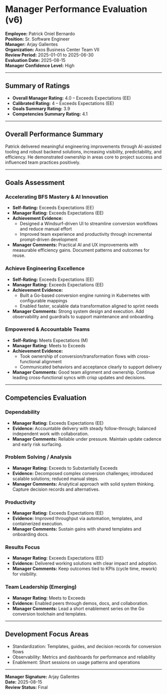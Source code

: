 # Manager Performance Evaluation (v6)

**Employee:** Patrick Oniel Bernardo  
**Position:** Sr. Software Engineer  
**Manager:** Arjay Gallentes  
**Organization:** Axos Business Center Team VII  
**Review Period:** 2025-01-01 to 2025-06-30  
**Evaluation Date:** 2025-08-15  
**Manager Confidence Level:** High

---

## Summary of Ratings
- **Overall Manager Rating:** 4.0 – Exceeds Expectations (EE)
- **Calibrated Rating:** 4 – Exceeds Expectations (EE)
- **Goals Summary Rating:** 3.9
- **Competencies Summary Rating:** 4.1

---

## Overall Performance Summary
Patrick delivered meaningful engineering improvements through AI-assisted tooling and robust backend solutions, increasing visibility, predictability, and efficiency. He demonstrated ownership in areas core to project success and influenced team practices positively.

---

## Goals Assessment

### Accelerating BFS Mastery & AI Innovation
- **Self-Rating:** Exceeds Expectations (EE)
- **Manager Rating:** Exceeds Expectations (EE)
- **Achievement Evidence:**
  - Designed a Windsurf-driven UI to streamline conversion workflows and reduce manual effort
  - Improved team experience and productivity through incremental prompt-driven development
- **Manager Comments:** Practical AI and UX improvements with measurable efficiency gains. Document patterns and outcomes for reuse.

### Achieve Engineering Excellence
- **Self-Rating:** Exceeds Expectations (EE)
- **Manager Rating:** Exceeds Expectations (EE)
- **Achievement Evidence:**
  - Built a Go-based conversion engine running in Kubernetes with configurable mappings
  - Enabled faster, scalable data transformation aligned to sprint needs
- **Manager Comments:** Strong system design and execution. Add observability and guardrails to support maintenance and onboarding.

### Empowered & Accountable Teams
- **Self-Rating:** Meets Expectations (M)
- **Manager Rating:** Meets to Exceeds
- **Achievement Evidence:**
  - Took ownership of conversion/transformation flows with cross-functional alignment
  - Communicated behaviors and acceptance clearly to support delivery
- **Manager Comments:** Good team alignment and ownership. Continue leading cross-functional syncs with crisp updates and decisions.

---

## Competencies Evaluation

### Dependability
- **Manager Rating:** Exceeds Expectations (EE)
- **Evidence:** Accountable delivery with steady follow-through; balanced independent work with collaboration.
- **Manager Comments:** Reliable under pressure. Maintain update cadence and early risk surfacing.

### Problem Solving / Analysis
- **Manager Rating:** Exceeds to Substantially Exceeds
- **Evidence:** Decomposed complex conversion challenges; introduced scalable solutions; reduced manual steps.
- **Manager Comments:** Analytical approach with solid system thinking. Capture decision records and alternatives.

### Productivity
- **Manager Rating:** Exceeds Expectations (EE)
- **Evidence:** Improved throughput via automation, templates, and containerized execution.
- **Manager Comments:** Sustain gains with shared templates and onboarding docs.

### Results Focus
- **Manager Rating:** Exceeds Expectations (EE)
- **Evidence:** Delivered working solutions with clear impact and adoption.
- **Manager Comments:** Keep outcomes tied to KPIs (cycle time, rework) for visibility.

### Team Leadership (Emerging)
- **Manager Rating:** Meets to Exceeds
- **Evidence:** Enabled peers through demos, docs, and collaboration.
- **Manager Comments:** Lead a short enablement series on the Go conversion toolchain and templates.

---

## Development Focus Areas
- Standardization: Templates, guides, and decision records for conversion flows
- Observability: Metrics and dashboards for performance and reliability
- Enablement: Short sessions on usage patterns and operations

---

**Manager Signature:** Arjay Gallentes  
**Date:** 2025-08-15  
**Review Status:** Final
